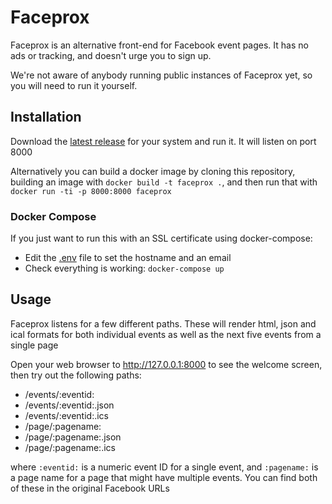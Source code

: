 # Faceprox

Faceprox is an alternative front-end for Facebook event pages. It has no ads or tracking, and doesn't urge you to sign up.

We're not aware of anybody running public instances of Faceprox yet, so you will need to run it yourself.

## Installation

Download the [latest release](https://github.com/geeksforsocialchange/faceprox/releases/latest) for your system and run it. It will listen on port 8000

Alternatively you can build a docker image by cloning this repository, building an image with `docker build -t faceprox .`, and then run that with `docker run -ti -p 8000:8000 faceprox`

### Docker Compose

If you just want to run this with an SSL certificate using docker-compose:

- Edit the [.env](.env) file to set the hostname and an email
- Check everything is working: `docker-compose up`

## Usage

Faceprox listens for a few different paths. These will render html, json and ical formats for both individual events as well as the next five events from a single page

Open your web browser to http://127.0.0.1:8000 to see the welcome screen, then try out the following paths:

* /events/:eventid:
* /events/:eventid:.json
* /events/:eventid:.ics
* /page/:pagename:
* /page/:pagename:.json
* /page/:pagename:.ics

where `:eventid:` is a numeric event ID for a single event, and `:pagename:` is a page name for a page that might have multiple events. You can find both of these in the original Facebook URLs
